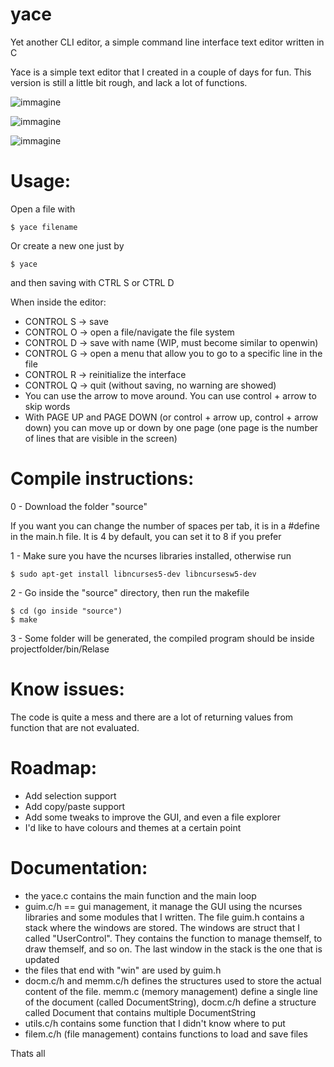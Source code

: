 # yace
Yet another CLI editor, a simple command line interface text editor written in C

Yace is a simple text editor that I created in a couple of days for fun. This version is still a little bit rough, and lack a lot of functions.

![immagine](https://user-images.githubusercontent.com/96582680/212738286-d1b91f13-29de-4f14-9edd-57ea2c88a1cd.png)

![immagine](https://user-images.githubusercontent.com/96582680/212739283-f54707c5-0391-40f2-b719-e774923f06de.png)

![immagine](https://user-images.githubusercontent.com/96582680/212739397-59daa334-0a66-4ab7-917a-bbb84b87ebe4.png)

# Usage:

Open a file with 
```
$ yace filename
```
Or create a new one just by
```
$ yace
```
and then saving with CTRL S or CTRL D

When inside the editor:
- CONTROL S -> save
- CONTROL O -> open a file/navigate the file system
- CONTROL D -> save with name (WIP, must become similar to openwin)
- CONTROL G -> open a menu that allow you to go to a specific line in the file
- CONTROL R -> reinitialize the interface
- CONTROL Q -> quit (without saving, no warning are showed)
- You can use the arrow to move around. You can use control + arrow to skip words
- With PAGE UP and PAGE DOWN (or control + arrow up, control + arrow down) you can move up or down by one page (one page is the number of lines that are visible in the screen)

# Compile instructions:
0 - Download the folder "source"

If you want you can change the number of spaces per tab, it is in a #define in the main.h file. It is 4 by default, you can set it to 8 if you prefer

1 - Make sure you have the ncurses libraries installed, otherwise run 
``` 
$ sudo apt-get install libncurses5-dev libncursesw5-dev
```
2 - Go inside the "source" directory, then run the makefile

``` 
$ cd (go inside "source")
$ make
```
3 - Some folder will be generated, the compiled program should be inside projectfolder/bin/Relase

# Know issues:

The code is quite a mess and there are a lot of returning values from function that are not evaluated. 

# Roadmap:

- Add selection support
- Add copy/paste support
- Add some tweaks to improve the GUI, and even a file explorer
- I'd like to have colours and themes at a certain point

# Documentation:

- the yace.c contains the main function and the main loop
- guim.c/h == gui management, it manage the GUI using the ncurses libraries and some modules that I written. The file guim.h contains a stack where the windows are stored. The windows are struct that I called "UserControl". They contains the function to manage themself, to draw themself, and so on. The last window in the stack is the one that is updated
- the files that end with "win" are used by guim.h
- docm.c/h and memm.c/h defines the structures used to store the actual content of the file. memm.c (memory management) define a single line of the document (called DocumentString), docm.c/h define a structure called Document that contains multiple DocumentString
- utils.c/h contains some function that I didn't know where to put
- filem.c/h (file management) contains functions to load and save files

Thats all


 

